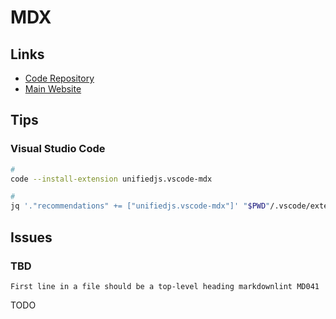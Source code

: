 # MDX

<!--
<pre>{JSON.stringify(<variable>, null, 2)}</pre>
-->

## Links

- [Code Repository](https://github.com/mdx-js/mdx/)
- [Main Website](https://mdxjs.com)

## Tips

### Visual Studio Code

```sh
#
code --install-extension unifiedjs.vscode-mdx

#
jq '."recommendations" += ["unifiedjs.vscode-mdx"]' "$PWD"/.vscode/extensions.json | sponge "$PWD"/.vscode/extensions.json
```

## Issues

### TBD

```log
First line in a file should be a top-level heading markdownlint MD041
```

TODO
